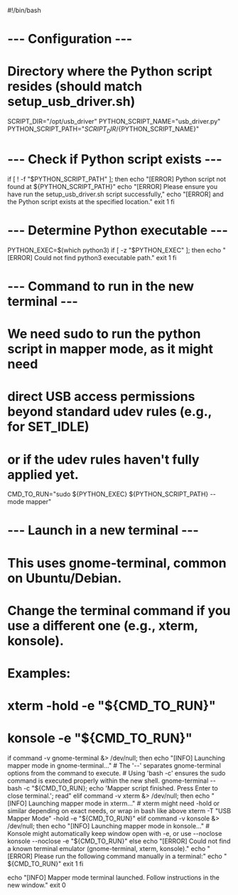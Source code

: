 #!/bin/bash

# --- Configuration ---
# Directory where the Python script resides (should match setup_usb_driver.sh)
SCRIPT_DIR="/opt/usb_driver"
PYTHON_SCRIPT_NAME="usb_driver.py"
PYTHON_SCRIPT_PATH="${SCRIPT_DIR}/${PYTHON_SCRIPT_NAME}"

# --- Check if Python script exists ---
if [ ! -f "$PYTHON_SCRIPT_PATH" ]; then
    echo "[ERROR] Python script not found at ${PYTHON_SCRIPT_PATH}"
    echo "[ERROR] Please ensure you have run the setup_usb_driver.sh script successfully,"
    echo "[ERROR] and the Python script exists at the specified location."
    exit 1
fi

# --- Determine Python executable ---
PYTHON_EXEC=$(which python3)
if [ -z "$PYTHON_EXEC" ]; then
    echo "[ERROR] Could not find python3 executable path."
    exit 1
fi

# --- Command to run in the new terminal ---
# We need sudo to run the python script in mapper mode, as it might need
# direct USB access permissions beyond standard udev rules (e.g., for SET_IDLE)
# or if the udev rules haven't fully applied yet.
CMD_TO_RUN="sudo ${PYTHON_EXEC} ${PYTHON_SCRIPT_PATH} --mode mapper"

# --- Launch in a new terminal ---
# This uses gnome-terminal, common on Ubuntu/Debian.
# Change the terminal command if you use a different one (e.g., xterm, konsole).
# Examples:
# xterm -hold -e "${CMD_TO_RUN}"
# konsole -e "${CMD_TO_RUN}"

if command -v gnome-terminal &> /dev/null; then
    echo "[INFO] Launching mapper mode in gnome-terminal..."
    # The '--' separates gnome-terminal options from the command to execute.
    # Using 'bash -c' ensures the sudo command is executed properly within the new shell.
    gnome-terminal -- bash -c "${CMD_TO_RUN}; echo 'Mapper script finished. Press Enter to close terminal.'; read"
elif command -v xterm &> /dev/null; then
     echo "[INFO] Launching mapper mode in xterm..."
     # xterm might need -hold or similar depending on exact needs, or wrap in bash like above
     xterm -T "USB Mapper Mode" -hold -e "${CMD_TO_RUN}"
elif command -v konsole &> /dev/null; then
     echo "[INFO] Launching mapper mode in konsole..."
     # Konsole might automatically keep window open with -e, or use --noclose
     konsole --noclose -e "${CMD_TO_RUN}"
else
    echo "[ERROR] Could not find a known terminal emulator (gnome-terminal, xterm, konsole)."
    echo "[ERROR] Please run the following command manually in a terminal:"
    echo "  ${CMD_TO_RUN}"
    exit 1
fi

echo "[INFO] Mapper mode terminal launched. Follow instructions in the new window."
exit 0
